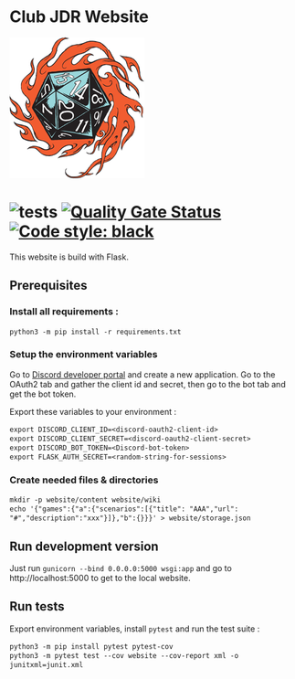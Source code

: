 # Club JDR Website

![](website/static/img/jdr.png)

![tests](https://github.com/notsag/club-jdr.fr/actions/workflows/build.yml/badge.svg?branch=master)
[![Quality Gate Status](https://sonarcloud.io/api/project_badges/measure?project=notsag_club-jdr.fr&metric=alert_status)](https://sonarcloud.io/dashboard?id=notsag_club-jdr.fr)
[![Code style: black](https://img.shields.io/badge/code%20style-black-000000.svg)](https://github.com/ambv/black)
=======

This website is build with Flask.

## Prerequisites

### Install all requirements :
```
python3 -m pip install -r requirements.txt
```

### Setup the environment variables
Go to [Discord developer portal](https://discord.com/developers/applications/) and create a new application. Go to the OAuth2 tab and gather the client id and secret, then go to the bot tab and get the bot token.

Export these variables to your environment :
```
export DISCORD_CLIENT_ID=<discord-oauth2-client-id>
export DISCORD_CLIENT_SECRET=<discord-oauth2-client-secret>
export DISCORD_BOT_TOKEN=<Discord-bot-token>
export FLASK_AUTH_SECRET=<random-string-for-sessions>
```

### Create needed files & directories

```
mkdir -p website/content website/wiki
echo '{"games":{"a":{"scenarios":[{"title": "AAA","url": "#","description":"xxx"}]},"b":{}}}' > website/storage.json
```

## Run development version

Just run `gunicorn --bind 0.0.0.0:5000 wsgi:app` and go to http://localhost:5000 to get to the local website.

## Run tests

Export environment variables, install `pytest` and run the test suite :
```
python3 -m pip install pytest pytest-cov
python3 -m pytest test --cov website --cov-report xml -o junitxml=junit.xml
```
